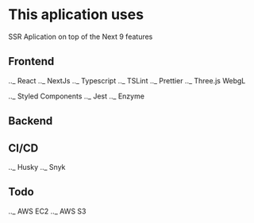 # This aplication uses

SSR Aplication on top of the Next 9 features

## Frontend

.._ React
.._ NextJs
.._ Typescript
.._ TSLint
.._ Prettier
.._ Three.js WebgL

<!-- ..* Apollo Client -->

.._ Styled Components
.._ Jest
.._ Enzyme

## Backend

<!-- ..* MySQL
..* Prisma
..* GraphQL
..* Cloudinary
..* JWT Auth
..* Yoga Server
..* Stripe Integration -->

## CI/CD

<!-- ..* Circle CI -->

.._ Husky
.._ Snyk

## Todo
.._ AWS EC2
.._ AWS S3
